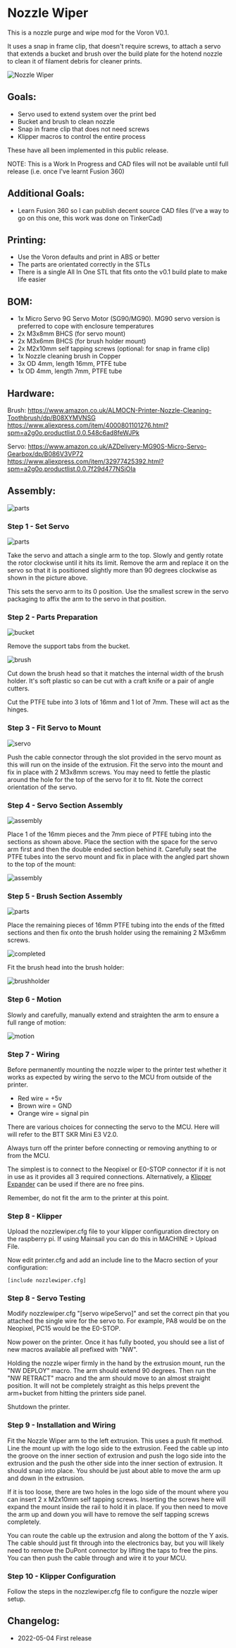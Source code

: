 # Nozzle Wiper
This is a nozzle purge and wipe mod for the Voron V0.1.

It uses a snap in frame clip, that doesn't require screws, to attach a servo
that extends a bucket and brush over the build plate for the hotend nozzle to
clean it of filament debris for cleaner prints.

![Nozzle Wiper](images/NozzleWiper.gif)

## Goals:

- Servo used to extend system over the print bed
- Bucket and brush to clean nozzle
- Snap in frame clip that does not need screws
- Klipper macros to control the entire process

These have all been implemented in this public release.

NOTE: This is a Work In Progress and CAD files will not be available until full release (i.e. once I've learnt Fusion 360)

## Additional Goals:

- Learn Fusion 360 so I can publish decent source CAD files (I've a way to go on this one, this work was done on TinkerCad)

## Printing:

- Use the Voron defaults and print in ABS or better
- The parts are orientated correctly in the STLs
- There is a single All In One STL that fits onto the v0.1 build plate to make life easier

## BOM:

- 1x Micro Servo 9G Servo Motor (SG90/MG90). MG90 servo version is preferred to cope with enclosure temperatures
- 2x M3x8mm BHCS (for servo mount)
- 2x M3x6mm BHCS (for brush holder mount)
- 2x M2x10mm self tapping screws (optional: for snap in frame clip)
- 1x Nozzle cleaning brush in Copper
- 3x OD 4mm, length 16mm, PTFE tube
- 1x OD 4mm, length 7mm, PTFE tube

## Hardware:

Brush:
https://www.amazon.co.uk/ALMOCN-Printer-Nozzle-Cleaning-Toothbrush/dp/B08XYMVNSG
https://www.aliexpress.com/item/4000801101276.html?spm=a2g0o.productlist.0.0.548c6ad8feWJPk

Servo:
https://www.amazon.co.uk/AZDelivery-MG90S-Micro-Servo-Gearbox/dp/B086V3VP72
https://www.aliexpress.com/item/32977425392.html?spm=a2g0o.productlist.0.0.7f29d477NSiOIa

## Assembly:

![parts](images/parts.jpg)

### Step 1 - Set Servo

![parts](images/servosetting.jpg)

Take the servo and attach a single arm to the top. Slowly and gently rotate the rotor clockwise until it hits its limit. Remove the arm and replace it on the servo so that it is positioned slightly more than 90 degrees clockwise as shown in the picture above.

This sets the servo arm to its 0 position. Use the smallest screw in the servo packaging to affix the arm to the servo in that position.

### Step 2 - Parts Preparation

![bucket](images/bucket.jpg)

Remove the support tabs from the bucket.

![brush](images/brush.jpg)

Cut down the brush head so that it matches the internal width of the brush holder. It's soft plastic so can be cut with a craft knife or a pair of angle cutters.

Cut the PTFE tube into 3 lots of 16mm and 1 lot of 7mm. These will act as the hinges.

### Step 3 - Fit Servo to Mount

![servo](images/servomounting.jpg)

Push the cable connector through the slot provided in the servo mount as this will run on the inside of the extrusion. Fit the servo into the mount and fix in place with 2 M3x8mm screws. You may need to fettle the plastic around the hole for the top of the servo for it to fit. Note the correct orientation of the servo.

### Step 4 - Servo Section Assembly

![assembly](images/armassembly.jpg)

Place 1 of the 16mm pieces and the 7mm piece of PTFE tubing into the sections as shown above. Place the section with the space for the servo arm first and then the double ended section behind it. Carefully seat the PTFE tubes into the servo mount and fix in place with the angled part shown to the top of the mount:

![assembly](images/armtomount.jpg)

### Step 5 - Brush Section Assembly

![parts](images/armtobrushmount.jpg)

Place the remaining pieces of 16mm PTFE tubing into the ends of the fitted sections and then fix onto the brush holder using the remaining 2 M3x6mm screws.

![completed](images/completed.jpg)

Fit the brush head into the brush holder:

![brushholder](images/brushholder.jpg)

### Step 6 - Motion

Slowly and carefully, manually extend and straighten the arm to ensure a full range of motion:

![motion](images/fullyopen.jpg)


### Step 7 - Wiring

Before permanently mounting the nozzle wiper to the printer test whether it works as expected by wiring the servo to the MCU from outside of the printer.

- Red wire    = +5v
- Brown wire  = GND
- Orange wire = signal pin

There are various choices for connecting the servo to the MCU. Here will will refer to the BTT SKR Mini E3 V2.0.

Always turn off the printer before connecting or removing anything to or from the MCU.

The simplest is to connect to the Neopixel or E0-STOP connector if it is not in use as it provides all 3 required connections. Alternatively, a [Klipper Expander](https://github.com/timmit99/Klipper-Expander) can be used if there are no free pins.

Remember, do not fit the arm to the printer at this point.

### Step 8 - Klipper

Upload the nozzlewiper.cfg file to your klipper configuration directory on the raspberry pi. If using Mainsail you can do this in MACHINE > Upload File.

Now edit printer.cfg and add an include line to the Macro section of your configuration:

```[include nozzlewiper.cfg]```

### Step 8 - Servo Testing

Modify nozzlewiper.cfg "[servo wipeServo]" and set the correct pin that you attached the single wire for the servo to. For example, PA8 would be on the Neopixel, PC15 would be the E0-STOP.

Now power on the printer. Once it has fully booted, you should see a list of new macros available all prefixed with "NW".

Holding the nozzle wiper firmly in the hand by the extrusion mount, run the "NW DEPLOY" macro. The arm should extend 90 degrees. Then run the "NW RETRACT" macro and the arm should move to an almost straight position. It will not be completely straight as this helps prevent the arm+bucket from hitting the printers side panel.

Shutdown the printer.

### Step 9 - Installation and Wiring

Fit the Nozzle Wiper arm to the left extrusion. This uses a push fit method. Line the mount up with the logo side to the extrusion. Feed the cable up into the groove on the inner section of extrusion and push the logo side into the extrusion and the push the other side into the inner section of extrusion. It should snap into place. You should be just about able to move the arm up and down in the extrusion.

If it is too loose, there are two holes in the logo side of the mount where you can insert 2 x M2x10mm self tapping screws. Inserting the screws here will expand the mount inside the rail to hold it in place. If you then need to move the arm up and down you will have to remove the self tapping screws completely.

You can route the cable up the extrusion and along the bottom of the Y axis. The cable should just fit through into the electronics bay, but you will likely need to remove the DuPont connector by lifting the taps to free the pins. You can then push the cable through and wire it to your MCU.

### Step 10 - Klipper Configuration

Follow the steps in the nozzlewiper.cfg file to configure the nozzle wiper setup.

## Changelog:

- 2022-05-04 First release
